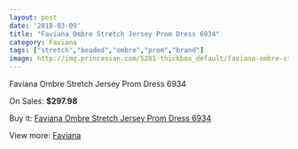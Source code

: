 ```yaml
---
layout: post
date: '2018-03-09'
title: "Faviana Ombre Stretch Jersey Prom Dress 6934"
category: Faviana
tags: ["stretch","beaded","ombre","prom","brand"]
image: http://img.princessan.com/5281-thickbox_default/faviana-ombre-stretch-jersey-prom-dress-6934.jpg
---
```

Faviana Ombre Stretch Jersey Prom Dress 6934

On Sales: **$297.98**
<a href="https://www.princessan.com/en/faviana/2453-faviana-ombre-stretch-jersey-prom-dress-6934.html"><amp-img layout="responsive" width="600" height="600" src="//img.princessan.com/5281-thickbox_default/faviana-ombre-stretch-jersey-prom-dress-6934.jpg" alt="Faviana Ombre Stretch Jersey Prom Dress 6934 0" /></a>
<a href="https://www.princessan.com/en/faviana/2453-faviana-ombre-stretch-jersey-prom-dress-6934.html"><amp-img layout="responsive" width="600" height="600" src="//img.princessan.com/5282-thickbox_default/faviana-ombre-stretch-jersey-prom-dress-6934.jpg" alt="Faviana Ombre Stretch Jersey Prom Dress 6934 1" /></a>

Buy it: [Faviana Ombre Stretch Jersey Prom Dress 6934](https://www.princessan.com/en/faviana/2453-faviana-ombre-stretch-jersey-prom-dress-6934.html "Faviana Ombre Stretch Jersey Prom Dress 6934")

View more: [Faviana](https://www.princessan.com/en/19-faviana "Faviana")